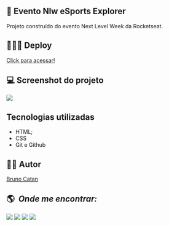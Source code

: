 ## 📝 Evento Nlw eSports Explorer

Projeto construído do evento Next Level Week da Rocketseat.

## 👨🏻‍💻 Deploy

<a target="_blank" href="https://brunocatan.github.io/Projet-nlw-esports-explorer/">Click para acessar!</a>

## 💻 Screenshot do projeto

<div style="center;">
    <img src="https://user-images.githubusercontent.com/75697499/193479581-f8a48faa-a0bb-4517-b526-398bc122b245.png">
</div>


## Tecnologias utilizadas

- HTML;
- CSS
- Git e Github

## 🙋🏻 Autor

<a href="https://www.linkedin.com/in/brunocatan/" target="_blank">Bruno Catan</a>

## :earth_americas: &nbsp;<i>Onde me encontrar:</i>

<div style="display: inline_block">
  <a href="https://www.linkedin.com/in/brunocatan/" target="_blank"><img src="https://img.shields.io/badge/-LinkedIn-%230077B5?style=for-the-badge&logo=linkedin&logoColor=white"></a> 
  <a href="https://wa.me/+5517992817472" target="_blank"><img src="https://user-images.githubusercontent.com/75697499/179569090-0fd78c18-5736-457e-8971-e629be3d06b2.svg"></a>
  <a href = "mailto:devbrunocatan@gmail.com" target="_blank"><img src="https://img.shields.io/badge/-Gmail-%23333?style=for-the-badge&logo=gmail&logoColor=white" target="_blank"></a>  
  <a href="https://www.instagram.com/brunocatan" target="_blank"><img src="https://user-images.githubusercontent.com/75697499/179569889-2a993690-1c1d-4c3c-a89e-775aee94a742.svg"></a>
 </div>
